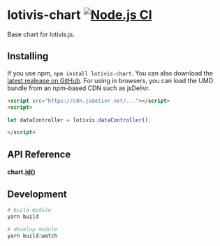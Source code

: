 # lotivis-chart [![Node.js CI](https://github.com/lukasdanckwerth/lotivis-chart/actions/workflows/node.js.yml/badge.svg?branch=main)](https://github.com/lukasdanckwerth/lotivis-chart/actions/workflows/node.js.yml)

Base chart for lotivis.js.

## Installing

If you use npm, `npm install lotivis-chart`. You can also download the [latest realease on GitHub](https://github.com/lukasdanckwerth/lotivis-chart/releases/latest). For using in browsers, you can load the UMD bundle from an npm-based CDN such as jsDelivr.

```html
<script src="https://cdn.jsdelivr.net/..."></script>
<script>

let dataController = lotivis.dataController();

</script>

```

## API Reference

#### chart.**[id](./src/chart.js)**()


## Development

```bash
# build module
yarn build

# develop module
yarn build:watch
```